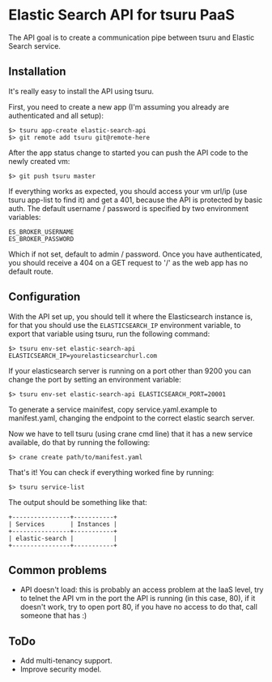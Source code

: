 Elastic Search API for tsuru PaaS
=================================

The API goal is to create a communication pipe between tsuru and Elastic Search service.

Installation
------------

It's really easy to install the API using tsuru.

First, you need to create a new app (I'm assuming you already are authenticated and all setup):

    $> tsuru app-create elastic-search-api
    $> git remote add tsuru git@remote-here

After the app status change to started you can push the API code to the newly created vm:

    $> git push tsuru master

If everything works as expected, you should access your vm url/ip (use tsuru app-list to find it) and get a 401,
because the API is protected by basic auth. The default username / password is specified by two environment variables:

```
ES_BROKER_USERNAME
ES_BROKER_PASSWORD
```
Which if not set, default to admin / password. Once you have authenticated, you should receive a 404 on a GET request to
'/' as the web app has no default route.

Configuration
-------------

With the API set up, you should tell it where the Elasticsearch instance is, for that you should use
the `ELASTICSEARCH_IP` environment variable, to export that variable using tsuru, run the following command:

    $> tsuru env-set elastic-search-api ELASTICSEARCH_IP=yourelasticsearchurl.com

If your elasticsearch server is running on a port other than 9200 you can change the port by setting an environment variable:

    $> tsuru env-set elastic-search-api ELASTICSEARCH_PORT=20001


To generate a service mainifest, copy service.yaml.example to manifest.yaml, changing the endpoint to the correct elastic
search server.

Now we have to tell tsuru (using crane cmd line) that it has a new service available, do that by running the following:

    $> crane create path/to/manifest.yaml


That's it! You can check if everything worked fine by running:

    $> tsuru service-list

The output should be something like that:

    +----------------+-----------+
    | Services       | Instances |
    +----------------+-----------+
    | elastic-search |           |
    +----------------+-----------+

Common problems
---------------

- API doesn't load: this is probably an access problem at the IaaS level, try to telnet the API vm in the port the API is running (in this case, 80), if it doesn't work, try to open port 80, if you have no access to do that, call someone that has :)

ToDo
----

 * Add multi-tenancy support.
 * Improve security model.
